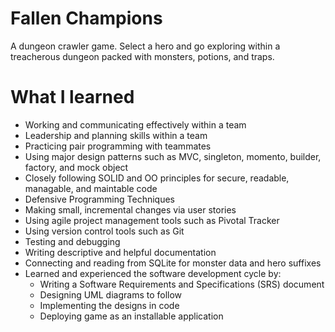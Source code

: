 # Fallen Champions
A dungeon crawler game. 
Select a hero and go exploring within a treacherous dungeon packed with monsters, potions, and traps.

# What I learned
* Working and communicating effectively within a team
* Leadership and planning skills within a team
* Practicing pair programming with teammates
* Using major design patterns such as MVC, singleton, momento, builder, factory, and mock object
* Closely following SOLID and OO principles for secure, readable, managable, and maintable code
* Defensive Programming Techniques
* Making small, incremental changes via user stories
* Using agile project management tools such as Pivotal Tracker
* Using version control tools such as Git
* Testing and debugging
* Writing descriptive and helpful documentation
* Connecting and reading from SQLite for monster data and hero suffixes
* Learned and experienced the software development cycle by:
   * Writing a Software Requirements and Specifications (SRS) document
   * Designing UML diagrams to follow
   * Implementing the designs in code
   * Deploying game as an installable application
